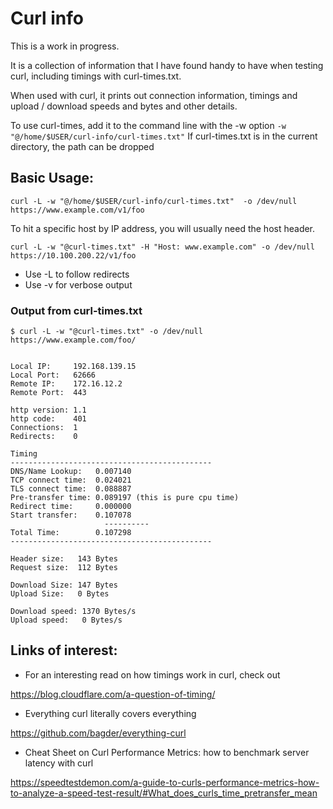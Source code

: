 # Curl info

This is a work in progress. 

It is a collection of information that I have found handy to have when testing curl, including timings with curl-times.txt. 

When used with curl, it prints out connection information, timings and upload / download speeds and bytes and other details. 


To use curl-times, add it to the command line with the -w option `-w "@/home/$USER/curl-info/curl-times.txt"` If curl-times.txt is in the current directory, the path can be dropped


## Basic Usage:

```
curl -L -w "@/home/$USER/curl-info/curl-times.txt"  -o /dev/null https://www.example.com/v1/foo  
``` 

To hit a specific host by IP address, you will usually need the host header.
```
curl -L -w "@curl-times.txt" -H "Host: www.example.com" -o /dev/null https://10.100.200.22/v1/foo
```

- Use -L to follow redirects
- Use -v for verbose output

### Output from curl-times.txt


```
$ curl -L -w "@curl-times.txt" -o /dev/null https://www.example.com/foo/


Local IP:     192.168.139.15
Local Port:   62666
Remote IP:    172.16.12.2
Remote Port:  443

http version: 1.1
http code:    401
Connections:  1
Redirects:    0

Timing
---------------------------------------------
DNS/Name Lookup:   0.007140
TCP connect time:  0.024021
TLS connect time:  0.088887
Pre-transfer time: 0.089197 (this is pure cpu time)
Redirect time:     0.000000
Start transfer:    0.107078
                     ----------
Total Time:        0.107298
---------------------------------------------

Header size:   143 Bytes
Request size:  112 Bytes

Download Size: 147 Bytes
Upload Size:   0 Bytes

Download speed: 1370 Bytes/s
Upload speed:   0 Bytes/s

```

## Links of interest:

- For an interesting read on how timings work in curl, check out 

https://blog.cloudflare.com/a-question-of-timing/ 

- Everything curl literally covers everything

https://github.com/bagder/everything-curl

- Cheat Sheet on Curl Performance Metrics: how to benchmark server latency with curl

https://speedtestdemon.com/a-guide-to-curls-performance-metrics-how-to-analyze-a-speed-test-result/#What_does_curls_time_pretransfer_mean


